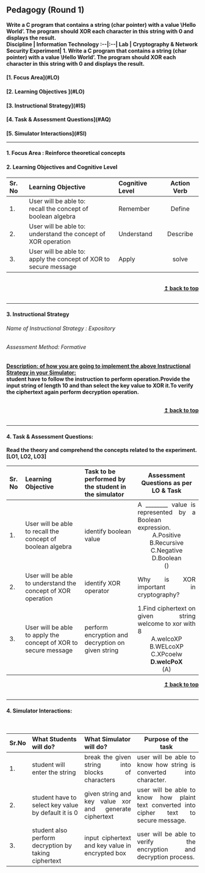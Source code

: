 ## Pedagogy (Round 1)
<b>Write a C program that contains a string (char pointer) with a value \Hello World’. The program should XOR each character in this string with 0 and displays the result. <a name="top"></a> <br>
<b>Discipline | <b>Information Technology
:--|:--|
<b> Lab | <b>Cryptography & Network Security
<b> Experiment|     <b> 1. Write a C program that contains a string (char pointer) with a value \Hello World’. The program should XOR each character in this string with 0 and displays the result.

<h4> [1. Focus Area](#LO)
<h4> [2. Learning Objectives ](#LO)
<h4> [3. Instructional Strategy](#IS)
<h4> [4. Task & Assessment Questions](#AQ)
<h4> [5. Simulator Interactions](#SI)
<hr>

<a name="LO"></a>
#### 1. Focus Area : Reinforce theoretical concepts

#### 2. Learning Objectives and Cognitive Level


Sr. No |	Learning Objective	| Cognitive Level | Action Verb
:--|:--|:--|:-:
1.| User will be able to: <br>recall the concept of boolean algebra|Remember|Define
2.| User will be able to: <br>understand the concept of XOR operation| Understand | Describe
3.| User will be able to: <br>apply the concept of XOR to secure message|Apply|solve

<br/>
<div align="right">
    <b><a href="#top">↥ back to top</a></b>
</div>
<br/>
<hr>

<a name="IS"></a>
#### 3. Instructional Strategy
###### Name of Instructional Strategy  :   Expository 
###### Assessment Method: Formative

<u> <b>Description: </b> of how you are going to implement the above Instructional Strategy in your Simulator: </u>
<br>
 student have to follow the instruction to perform operation.Provide the input string of length 10 and than select the key value to XOR it.To verify the ciphertext again perform decryption operation.

<br/>
<div align="right">
    <b><a href="#top">↥ back to top</a></b>
</div>
<br/>
<hr>

<a name="AQ"></a>
#### 4. Task & Assessment Questions:

Read the theory and comprehend the concepts related to the experiment. [LO1, LO2, LO3]
<br>

Sr. No |Learning Objective	| Task to be performed by <br> the student  in the simulator | Assessment Questions as per LO & Task
:--|:--|:--|:-:
1.|User will be able to recall the concept of boolean algebra|identify boolean value|<div align="justify">A ________ value is represented by a Boolean expression.<br></div> A.Positive<br>B.Recursive <br>C.Negative<br>D.Boolean</b><br>()
2.|User will be able to understand the concept of XOR operation|identify XOR operator|<div align="justify">Why is XOR important in cryptography?</div>
3.|User will be able to apply the concept of XOR to secure message|perform encryption and decryption on given string|<div align="justify">1.Find ciphertext on given string welcome to xor with 8<br></div>A.welcoXP<br>B.WELcoXP <br>C.XPcoelw<br><b>D.welcPoX</b><br>(A)</b>

<div align="right">
    <b><a href="#top">↥ back to top</a></b>
</div>
<br/>
<hr>

<a name="SI"></a>

#### 4. Simulator Interactions:
<br>

Sr.No | What Students will do? |	What Simulator will do?	| Purpose of the task
:--|:--|:--|:--:
1.|student will enter the string |<div align="justify">break the given string into blocks of characters</div>|<div align="justify">user will be able to know how string is converted into character.</div>
2.|student have to select key value by default it is 0 |<div align="justify">given string and key value xor and generate ciphertext</div>|<div align="justify">user will be able to know how plaint text converted into cipher text to secure message.</div>
3.|student also perform decryption by taking ciphertext |<div align="justify">input ciphertext and key value in encrypted box</div>|<div align="justify">user will be able to verify the encryption and decryption process.</div>
